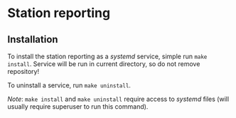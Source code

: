 # Station reporting

## Installation

To install the station reporting as a *systemd* service, simple run
`make install`. Service will be run in current directory, so do not remove
repository!

To uninstall a service, run `make uninstall`.

*Note*: `make install` and `make uninstall` require access to *systemd* files
(will usually require superuser to run this command).
